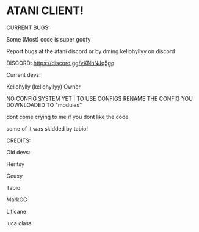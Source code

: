 # ATANI CLIENT!

CURRENT BUGS:

Some (Most) code is super goofy

Report bugs at the atani discord or by dming kellohyllyy on discord

DISCORD: https://discord.gg/vXNhNJq5gq

Current devs:

Kellohylly (kellohyllyy) Owner

NO CONFIG SYSTEM YET | TO USE CONFIGS RENAME THE CONFIG YOU DOWNLOADED TO "modules"

dont come crying to me if you dont like the code

some of it was skidded by tabio!

CREDITS:

Old devs:

Heritsy

Geuxy

Tabio

MarkGG

Liticane

luca.class
